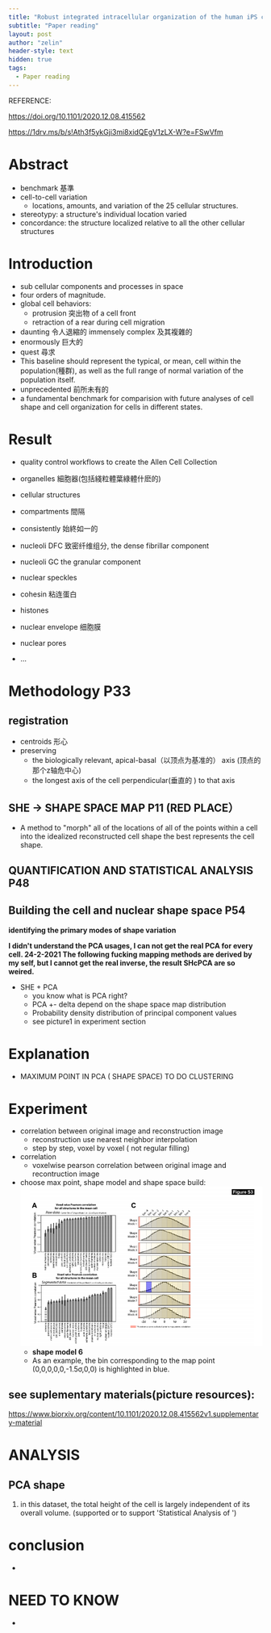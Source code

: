 ```yaml
---
title: "Robust integrated intracellular organization of the human iPS cell: where, how much, and how variable?"
subtitle: "Paper reading"
layout: post
author: "zelin"
header-style: text
hidden: true
tags:
  - Paper reading
---
```


REFERENCE:


https://doi.org/10.1101/2020.12.08.415562

https://1drv.ms/b/s!Ath3f5ykGji3mi8xidQEgV1zLX-W?e=FSwVfm

# Abstract

* benchmark 基準
* cell-to-cell variation
  * locations, amounts, and variation of the 25 cellular structures.
* stereotypy: a structure's individual location varied
* concordance: the structure localized relative to all the other cellular structures

# Introduction

* sub cellular components and processes in space
* four orders of magnitude.
* global cell behaviors:
  * protrusion 突出物 of a cell front
  * retraction of a rear during cell migration
* daunting 令人退縮的 immensely complex 及其複雜的
* enormously 巨大的
* quest 尋求
* This baseline should represent the typical, or mean, cell within the population(種群), as well as the full range of normal variation of the population itself.
* unprecedented 前所未有的
* a fundamental benchmark for comparision with future analyses of cell shape and cell organization for cells in different states.

# Result

* quality control workflows to create the Allen Cell Collection
* organelles 細胞器(包括綫粒體葉綠體什麽的)
* cellular structures
* compartments 間隔
* consistently 始終如一的

* nucleoli DFC 致密纤维组分, the dense fibrillar component
* nucleoli GC   the granular component
* nuclear speckles

* cohesin 粘连蛋白
* histones 
* nuclear envelope 细胞膜
* nuclear pores
* ...

# Methodology P33

## registration
* centroids 形心
* preserving
  * the biologically relevant, apical-basal（以顶点为基准的） axis (顶点的那个z轴危中心)
  * the longest axis of the cell perpendicular(垂直的 ) to that axis

## SHE -> SHAPE SPACE MAP P11 (RED PLACE） 

* A method to "morph" all of the locations of all of the points within a cell into the idealized reconstructed cell shape the best represents the cell shape.


## QUANTIFICATION AND STATISTICAL ANALYSIS P48

## Building the cell and nuclear shape space P54
**identifying the primary modes of shape variation**


**I didn't understand the PCA usages, I can not get the real PCA for every cell. 24-2-2021 The following fucking mapping methods are derived by my self, but I cannot get the real inverse, the result SHcPCA are so weired.**
* SHE + PCA 
  * you know what is PCA right?
  * PCA +- delta depend on the shape space map distribution
  * Probability density distribution of principal component values
  * see picture1 in experiment section

# Explanation
* MAXIMUM POINT IN PCA ( SHAPE SPACE) TO DO CLUSTERING

# Experiment
* correlation between original image and reconstruction image
  * reconstruction use nearest neighbor interpolation
  * step by step, voxel by voxel ( not regular filling)
* correlation
  * voxelwise pearson correlation between original image and recontruction image
* choose max point, shape model and shape space build:
![picture1](https://github.com/chiellini/pictures_sources/raw/master/67a8ca204afdfda315f6d2053792e31.png)
  * **shape model 6**
  * As an example, the bin corresponding to the map point (0,0,0,0,0,-1.5σ,0,0) is highlighted in blue.

## see suplementary materials(picture resources):
https://www.biorxiv.org/content/10.1101/2020.12.08.415562v1.supplementary-material


# ANALYSIS
## PCA shape
1. in this dataset, the total height of the cell is largely independent of its overall volume. (supported or to support 'Statistical Analysis of ')

# conclusion
* 

# NEED TO KNOW
* 